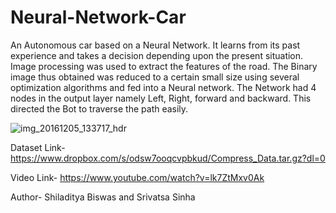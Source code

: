 # Neural-Network-Car

An Autonomous car based on a Neural Network. It learns from its past experience and takes a decision depending upon the present situation. Image processing was used to extract the features of the road. The Binary image thus obtained was reduced to a certain small size using several optimization algorithms and fed into a Neural network. The Network had 4 nodes in the output layer namely Left, Right, forward and backward. This directed the Bot to traverse the path easily.

![img_20161205_133717_hdr](https://user-images.githubusercontent.com/15217992/32881058-e6f48a74-cad5-11e7-9e12-643b7855b2d4.jpg)

Dataset Link- https://www.dropbox.com/s/odsw7ooqcvpbkud/Compress_Data.tar.gz?dl=0

Video Link- https://www.youtube.com/watch?v=lk7ZtMxv0Ak


Author- Shiladitya Biswas and Srivatsa Sinha

